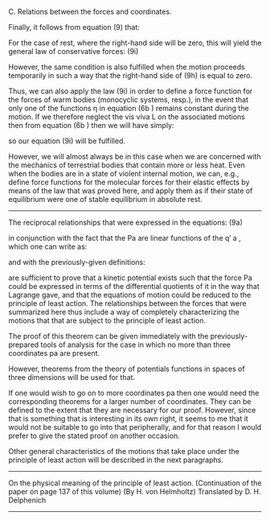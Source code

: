 C. Relations between the forces and coordinates.

Finally, it follows from equation (9) that:

<!-- (9h
)
2 2
1
2
.
P P d H H
p p dt q p q p
d P P
dt q q
 ∂ ∂   ∂ ∂  − = −   ∂ ∂ ∂ ∂ ∂ ∂    
   ∂ ∂

= −   ∂ ∂   
a b
b a a b b a
a b
b a -->


For the case of rest, where the right-hand side will be zero, this will yield the general law of conservative forces:
(9i) 

<!-- P
p
∂
∂
a
b
 =
P
p
∂
∂
b
a -->

However, the same condition is also fulfilled when the motion proceeds temporarily in such a way that the right-hand side of (9h) is equal to zero. 

Thus, we can also apply the law (9i) in order to define a force function for the forces of warm bodies (monocyclic
systems, resp.), in the event that only one of the functions η in equation (6b
) remains constant during the motion. If we therefore neglect the vis viva L on the associated
motions then from equation (6b
) then we will have simply:

<!-- Pa
 = −
H
p
∂
∂ a -->

so our equation (9i) will be fulfilled. 

However, we will almost always be in this case
when we are concerned with the mechanics of terrestrial bodies that contain more or less
heat. Even when the bodies are in a state of violent internal motion, we can, e.g., define
force functions for the molecular forces for their elastic effects by means of the law that
was proved here, and apply them as if their state of equilibrium were one of stable
equilibrium in absolute rest.
___________
The reciprocal relationships that were expressed in the equations:
(9a) 

<!-- P
q
∂
∂ ′
a
b
 =
P
q
∂
∂ ′
b
a
,
(9b
) P P
q q
∂ ∂
+
∂ ∂
a b
b a
 = 2 d P
dt q
  ∂
  ∂ ′
 
b
a
,
(9h
) P P
p p
∂ ∂
−
∂ ∂
a b
b a
 = 2 1
2
d P P
dt q q
  ∂ ∂   −
∂ ∂  
a b
b a -->

in conjunction with the fact that the Pa are linear functions of the q′
a
, which one can write as:

<!-- (9k
)
2P
q q
∂
∂ ∂′ ′
a
b c
 = 0, -->

and with the previously-given definitions: 

<!-- (1) qa
 = a
dp
dt
,
(9) q′
a
 = a
dq
dt -->

are sufficient to prove that a kinetic potential exists such that the force Pa could be
expressed in terms of the differential quotients of it in the way that Lagrange gave, and
that the equations of motion could be reduced to the principle of least action.
 The relationships between the forces that were summarized here thus include a way
of completely characterizing the motions that that are subject to the principle of least
action.

The proof of this theorem can be given immediately with the previously-prepared
tools of analysis for the case in which no more than three coordinates pa
 are present.


However, theorems from the theory of potentials functions in spaces of three dimensions
will be used for that. 

If one would wish to go on to more coordinates pa then one would need the corresponding theorems for a larger number of coordinates. They can be defined to the extent that they are necessary for our proof. However, since that is something that is interesting in its own right, it seems to me that it would not be suitable
to go into that peripherally, and for that reason I would prefer to give the stated proof on
another occasion.

Other general characteristics of the motions that take place under the principle of least
action will be described in the next paragraphs.
___________ 
<!-- “Ueber die physikalische Bedeutung des Princips der kleinsten Wirkung,” J. f. d. reine u. angew. Math. 100
(1887), 213-222. -->


On the physical meaning of the principle of least action.
(Continuation of the paper on page 137 of this volume)
(By H. von Helmholtz)
Translated by D. H. Delphenich
_________________
